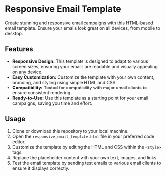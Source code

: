 # Responsive Email Template

Create stunning and responsive email campaigns with this HTML-based email template. Ensure your emails look great on all devices, from mobile to desktop.

## Features

- **Responsive Design:** This template is designed to adapt to various screen sizes, ensuring your emails are readable and visually appealing on any device.
- **Easy Customization:** Customize the template with your own content, branding, and styling using simple HTML and CSS.
- **Compatibility:** Tested for compatibility with major email clients to ensure consistent rendering.
- **Ready-to-Use:** Use this template as a starting point for your email campaigns, saving you time and effort.

## Usage

1. Clone or download this repository to your local machine.
2. Open the `responsive_email_template.html` file in your preferred code editor.
3. Customize the template by editing the HTML and CSS within the `<style>` tags.
4. Replace the placeholder content with your own text, images, and links.
5. Test the email template by sending test emails to various email clients to ensure it displays correctly.
